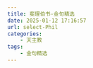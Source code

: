 ```yaml
---
title: 斐理伯书-金句精选
date: 2025-01-12 17:16:57
url: select-Phil
categories: 
    - 天主教
tags:
    - 金句精选
---
```

